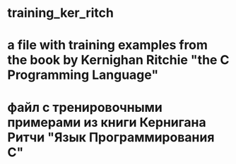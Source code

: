 # training_ker_ritch

# a file with training examples from the book by Kernighan Ritchie "the C Programming Language"

# файл с тренировочными примерами из книги Кернигана Ритчи "Язык Программирования С"
